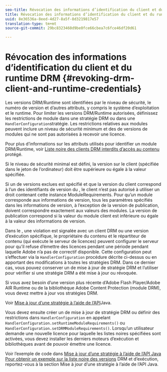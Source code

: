 ```yaml
---
seo-title: Révocation des informations d’identification du client et du runtime DRM
title: Révocation des informations d’identification du client et du runtime DRM
uuid: 8e36536a-8eed-4d27-8a5f-8d3219817e57
translation-type: tm+mt
source-git-commit: 29bc8323460d9be0fce66cbea7c6fce46df20d61

---
```



# Révocation des informations d’identification du client et du runtime DRM {#revoking-drm-client-and-runtime-credentials}

Les versions DRM/Runtime sont identifiées par le niveau de sécurité, le numéro de version et d’autres attributs, y compris le système d’exploitation et le runtime. Pour limiter les versions DRM/Runtime autorisées, définissez les restrictions de module dans une stratégie DRM ou dans une `HandlerConfiguration`stratégie. Les restrictions relatives aux modules peuvent inclure un niveau de sécurité minimum et des  de versions de modules qui ne sont pas autorisées à recevoir une licence.

Pour plus d’informations sur les attributs utilisés pour identifier un module DRM/Runtime, voir [Liste noire des clients DRM interdits d’accès au contenu](../../protecting-content/introduction/usage-rules/runtime-application-restrictions/blacklist-drm-clients.md) protégé.

Si le niveau de sécurité minimal est défini, la version sur le client (spécifiée dans le jeton de l’ordinateur) doit être supérieure ou égale à la valeur spécifiée.

Si un de versions exclues est spécifié et que la version du client correspond à l’un des identifiants de version du , le client n’est pas autorisé à utiliser un droit contenant cette instance ModuleRequirements. Pour qu’un module corresponde aux informations de version, tous les paramètres spécifiés dans les informations de version, à l’exception de la version de publication, doivent correspondre exactement aux valeurs des modules. La version de publication correspond si la valeur du module client est inférieure ou égale à la valeur des informations de version.

Dans le , une violation est signalée avec un client DRM ou une version d’exécution spécifique, le propriétaire du contenu et le répartiteur de contenu (qui exécute le serveur de licences) peuvent configurer le serveur pour qu’il refuse d’émettre des licences pendant une période pendant laquelle Adobe n’a pas de correctif disponible. Cette configuration peut s’effectuer via la `HandlerConfiguration` procédure décrite ci-dessus ou en apportant des modifications à toutes les stratégies DRM. Dans ce dernier cas, vous pouvez conserver un de mise à jour de stratégie DRM et l’utiliser pour vérifier si une stratégie DRM a été mise à jour ou révoquée.

Si vous avez besoin d’une version plus récente d’Adobe Flash Player/Adobe AIR Runtime ou de la bibliothèque Adobe Content Protection (module DRM), vous devez mettre à jour vos stratégies DRM.

Voir [Mise à jour d’une stratégie à l’aide de l’API](../../protecting-content/working-policies-overview/updating-policy-using-java-api.md)Java.

Vous devez ensuite créer un de mise à jour de stratégie DRM ou définir des restrictions dans `HandlerConfiguration` en appelant `HandlerConfiguration.setRuntimeModuleRequirements()` ou `HandlerConfiguration.setDRMModuleRequirements()`. Lorsqu’un utilisateur demande une nouvelle licence pour laquelle les listes noires spécifiées sont activées, vous devez installer les derniers moteurs d’exécution et bibliothèques avant de pouvoir émettre une licence.

Voir l’exemple de code dans [Mise à jour d’une stratégie à l’aide de l’API Java Pour obtenir un exemple sur la liste noire des versions](../../protecting-content/working-policies-overview/updating-policy-using-java-api.md) DRM et d’exécution, reportez-vous à la section Mise à jour d’une stratégie à l’aide de l’API Java.
